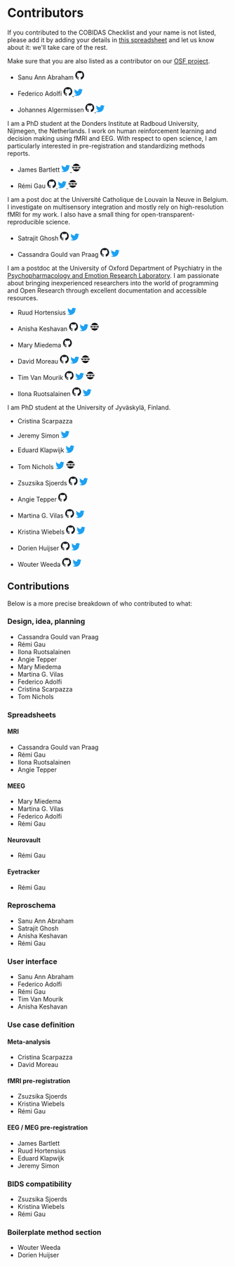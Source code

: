 # Contributors

<!--
TODO
This probably should be turned into a webpage using some jekyll magic:
contributor spreadsheet -> yml -> html via jekyll/liquid

Or at least use a bash/python script to generate the content. -->

If you contributed to the COBIDAS Checklist and your name is not listed, please
add it by adding your details in
[this spreadsheet](https://docs.google.com/spreadsheets/d/1v_ReviQZLNxg9T5qCYAfMiA-rZupMnWp03PSNVRGpBI/edit?usp=sharing)
and let us know about it: we'll take care of the rest.

Make sure that you are also listed as a contributor on our
[OSF project](https://osf.io/anvqy/).

-   Sanu Ann Abraham
    <a href="https://github.com/sanuann"><img src="img/github.png" width=20px />
    <a/>

-   Federico Adolfi
    <a href="https://github.com/fedeadolfi"><img src="img/github.png" width=20px />
    <a/>
    <a href="https://twitter.com/fedeadolfi"><img src="img/twitter.png" width=20px />
    <a/>

-   Johannes Algermissen
    <a href="https://github.com/johalgermissen"><img src="img/github.png" width=20px />
    <a/>
    <a href="https://twitter.com/johalgermissen"><img src="img/twitter.png" width=20px />
    <a/>

I am a PhD student at the Donders Institute at Radboud University, Nijmegen, the
Netherlands. I work on human reinforcement learning and decision making using
fMRI and EEG. With respect to open science, I am particularly interested in
pre-registration and standardizing methods reports.

-   James Bartlett
    <a href="https://twitter.com/JamesEBartlett"><img src="img/twitter.png" width=20px />
    <a/>
    <a href="https://bartlettje.github.io/BartlettJE.github.io/"><img src="img/www.png" width=20px />
    <a/>

-   Rémi Gau
    <a href="https://github.com/Remi-Gau"><img src="img/github.png" width=20px />
    <a/> <a/>
    <a href="https://twitter.com/RemiGau"><img src="img/twitter.png" width=20px />
    <a/>
    <a href="https://remi-gau.github.io/"><img src="img/www.png" width=20px />
    <a/>

I am a post doc at the Université Catholique de Louvain la Neuve in Belgium. I
investigate on multisensory integration and mostly rely on high-resolution fMRI
for my work. I also have a small thing for open-transparent-reproducible
science.

-   Satrajit Ghosh
    <a href="https://github.com/satra"><img src="img/github.png" width=20px /><a/>
    <a href="https://twitter.com/satra_"><img src="img/twitter.png" width=20px /><a/>

-   Cassandra Gould van Praag
    <a href="https://github.com/cassgvp"><img src="img/github.png" width=20px /><a/>
    <a href="https://twitter.com/cassgvp"><img src="img/twitter.png" width=20px /><a/>

I am a postdoc at the University of Oxford Department of Psychiatry in the
[Psychopharmacology and Emotion Research
Laboratory](https://www.psych.ox.ac.uk/research/psychopharmacology-and-emotion-research-laboratory).
I am passionate about bringing inexperienced
researchers into the world of programming and Open Research through excellent
documentation and accessible resources.

-   Ruud Hortensius
    <a href="https://twitter.com/ruudhortensius"><img src="img/twitter.png" width=20px /><a/>

-   Anisha Keshavan
    <a href="https://github.com/akeshavan"><img src="img/github.png" width=20px /><a/>
    <a href="https://twitter.com/akeshavan_"><img src="img/twitter.png" width=20px /><a/>
    <a href="https://anisha.pizza/#/"><img src="img/www.png" width=20px /><a/>

-   Mary Miedema
    <a href="https://github.com/m-miedema"><img src="img/github.png" width=20px /><a/>

-   David Moreau
    <a href="https://github.com/davidmoreau"><img src="img/github.png" width=20px /><a/>
    <a href="https://twitter.com/davidwmoreau"><img src="img/twitter.png" width=20px /><a/>
    <a href="https://www.braindynamicslab.com/"><img src="img/www.png" width=20px /><a/>

-   Tim Van Mourik
    <a href="https://github.com/TimVanMourik"><img src="img/github.png" width=20px /><a/>
    <a href="https://twitter.com/tim_van_mourik"><img src="img/twitter.png" width=20px /><a/>
    <a href="https://timvanmourik.com/"><img src="img/www.png" width=20px /><a/>

-   Ilona Ruotsalainen
    <a href="https://github.com/joyswe"><img src="img/github.png" width=20px /><a/>
    <a href="https://twitter.com/IRuotsa"><img src="img/twitter.png" width=20px /><a/>

I am PhD student at the University of Jyväskylä, Finland.

-   Cristina Scarpazza

-   Jeremy Simon
    <a href="https://twitter.com/jeremycsimon13"><img src="img/twitter.png" width=20px /><a/>

-   Eduard Klapwijk
    <a href="https://twitter.com/etklapwijk"><img src="img/twitter.png" width=20px /><a/>

-   Tom Nichols
    <a href="https://twitter.com/nicholst"><img src="img/twitter.png" width=20px /><a/>
    <a href="http://www.nisox.org/"><img src="img/www.png" width=20px /><a/>

-   Zsuzsika Sjoerds
    <a href="https://github.com/zsjoerds"><img src="img/github.png" width=20px /><a/>
    <a href="https://twitter.com/zsjoerds"><img src="img/twitter.png" width=20px /><a/>

-   Angie Tepper
    <a href="https://github.com/angietep"><img src="img/github.png" width=20px /><a/>

-   Martina G. Vilas
    <a href="https://github.com/martinagvilas"><img src="img/github.png" width=20px /><a/>
    <a href="https://twitter.com/martinagvilas"><img src="img/twitter.png" width=20px /><a/>

-   Kristina Wiebels
    <a href="https://github.com/kwiebels"><img src="img/github.png" width=20px /><a/>
    <a href="https://twitter.com/k_wiebels"><img src="img/twitter.png" width=20px /><a/>

-   Dorien Huijser
    <a href="https://github.com/DorienHuijser"><img src="img/github.png" width=20px /><a/>
    <a href="https://twitter.com/DorienHuijser"><img src="img/twitter.png" width=20px /><a/>

-   Wouter Weeda
    <a href="https://github.com/wdweeda"><img src="img/github.png" width=20px /><a/>
    <a href="https://twitter.com/weedawouter"><img src="img/twitter.png" width=20px /><a/>

## Contributions

Below is a more precise breakdown of who contributed to what:

### Design, idea, planning

-   Cassandra Gould van Praag
-   Rémi Gau
-   Ilona Ruotsalainen
-   Angie Tepper
-   Mary Miedema
-   Martina G. Vilas
-   Federico Adolfi
-   Cristina Scarpazza
-   Tom Nichols

### Spreadsheets

#### MRI

-   Cassandra Gould van Praag
-   Rémi Gau
-   Ilona Ruotsalainen
-   Angie Tepper

#### MEEG

-   Mary Miedema
-   Martina G. Vilas
-   Federico Adolfi
-   Rémi Gau

#### Neurovault

-   Rémi Gau

#### Eyetracker

-   Rémi Gau

### Reproschema

-   Sanu Ann Abraham
-   Satrajit Ghosh
-   Anisha Keshavan
-   Rémi Gau

### User interface

-   Sanu Ann Abraham
-   Federico Adolfi
-   Rémi Gau
-   Tim Van Mourik
-   Anisha Keshavan

### Use case definition

#### Meta-analysis

-   Cristina Scarpazza
-   David Moreau

#### fMRI pre-registration

-   Zsuzsika Sjoerds
-   Kristina Wiebels
-   Rémi Gau

#### EEG / MEG pre-registration

-   James Bartlett
-   Ruud Hortensius
-   Eduard Klapwijk
-   Jeremy Simon

### BIDS compatibility

-   Zsuzsika Sjoerds
-   Kristina Wiebels
-   Rémi Gau

### Boilerplate method section

-   Wouter Weeda
-   Dorien Huijser
